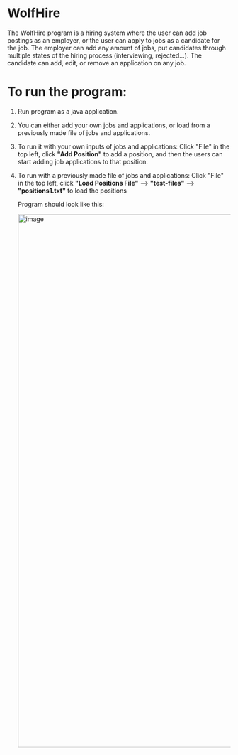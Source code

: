 # WolfHire
The WolfHire program is a hiring system where the user can add job postings as an employer, or the user can apply to jobs as a candidate for the job.  The employer can add any amount of jobs, put candidates through multiple states of the hiring process (interviewing, rejected...). The candidate can add, edit, or remove an application on any job.

# To run the program:
1) Run program as a java application.
2) You can either add your own jobs and applications, or load from a previously made file of jobs and applications.

3) To run it with your own inputs of jobs and applications: Click "File" in the top left, click **"Add Position"** to add a position, and then the users can start adding job applications to that position.
4) To run with a previously made file of jobs and applications: Click "File" in the top left, click **"Load Positions File"** --> **"test-files"** --> **"positions1.txt"** to load the positions

   Program should look like this:

   <img width="1920" height="1200" alt="image" src="https://github.com/user-attachments/assets/3d2a6735-7592-4f5f-ad16-a5be60f46923" />
